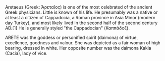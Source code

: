 Aretaeus (Greek: Ἀρεταῖος) is one of the most celebrated of the ancient Greek physicians. Little is known of his life. He presumably was a native or at least a citizen of Cappadocia, a Roman province in Asia Minor (modern day Turkey), and most likely lived in the second half of the second century AD.[1] He is generally styled "the Cappadocian" (Καππάδοξ).  

ARETE was the goddess or personified spirit (daimona) of virtue, excellence, goodness and valour. She was depicted as a fair woman of high bearing, dressed in white. Her opposite number was the daimona Kakia (Cacia), lady of vice.  


